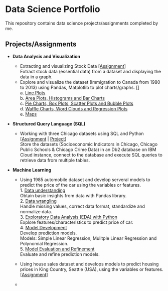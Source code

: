# Data Science Portfolio
This repository contains data science projects/assignments completed by me.

## Projects/Assignments

- **Data Analysis and Visualization** <br/>
  - Extracting and visualizing Stock Data [[Assignment](https://github.com/TRL2508/Data-Science-Portfolio/blob/d6666ab23f35a42a9d55d595868a8145122dcd24/Assignment%20-%20Extracting%20and%20Visualizing%20Stock%20Data.ipynb "Assignment - Extracting and Visualizing Stock Data.ipynb")] <br/>
  Extract stock data (essential data) from a dataset and displaying the data in a graph. <br/>
  - Explore and visualize the dataset (Immigration to Canada from 1980 to 2013) using Pandas, Matplotlib to plot charts/graphs. [[]( "")] <br/>
  a. [Line Plots]( "") <br/>
  b. [Area Plots, Histograms and Bar Charts]( "") <br/>
  c. [Pie Charts, Box Plots, Scatter Plots and Bubble Plots]( "") <br/>
  d. [Waffle Charts, Word Clouds and Regression Plots]( "") <br/>
  e. [Maps]( "") <br/>

- **Structured Query Language (SQL)** <br/>
  - Working with three Chicago datasets using SQL and Python [[Assignment](https://github.com/TRL2508/Data-Science-Portfolio/blob/d6666ab23f35a42a9d55d595868a8145122dcd24/Assignment%202%20-%20Working%20with%20Chicago%20datasets%20using%20SQL%20and%20Python.ipynb "Assignment 2 - Working with Chicago datasets using SQL and Python.ipynb") | [Project](https://github.com/TRL2508/Data-Science-Portfolio/blob/d6666ab23f35a42a9d55d595868a8145122dcd24/Project%20-%20Advanced%20SQL%20Techniques.ipynb "Project - Advanced SQL Techniques.ipynb")] <br/>
  Store the datasets (Socioeconomic Indicators in Chicago, Chicago Public Schools & Chicago Crime Data) in an Db2 database on IBM Cloud instance, connect to the database and execute SQL queries to retrieve data from multiple tables.

- **Machine Learning** <br/>
  - Using 1985 automobile dataset and develop serveral models to predict the price of the car using the variables or features. <br/>
                        1. [Data understanding](https://github.com/TRL2508/Data-Science-Portfolio/blob/d6666ab23f35a42a9d55d595868a8145122dcd24/Automobile%20-%20Introduction.ipynb "Automobile - Introduction.ipynb") <br/>
                        Obtain basic insights from data with Pandas library. <br/>
                        2. [Data wrangling](https://github.com/TRL2508/Data-Science-Portfolio/blob/d6666ab23f35a42a9d55d595868a8145122dcd24/Automobile%20-%20Data%20Wrangling.ipynb "Automobile - Data Wrangling.ipynb") <br/>
                           Handle missing values, correct data format, standardize and normalize data. <br/>
                        3. [Exploratory Data Analysis (EDA) with Python](https://github.com/TRL2508/Data-Science-Portfolio/blob/d6666ab23f35a42a9d55d595868a8145122dcd24/Automobile%20-%20Exploratory%20Data%20Analysis.ipynb "Automobile - Exploratory Data Analysis.ipynb") <br/>
                        Explore features/characteristics to predict price of car. <br/>
                        4. [Model Development](https://github.com/TRL2508/Data-Science-Portfolio/blob/d6666ab23f35a42a9d55d595868a8145122dcd24/Automobile%20-%20Model%20Development.ipynb "Automobile - Model Development.ipynb") <br/>
                        Develop prediction models. <br/>
                        Models: Simple Linear Regression, Mulitple Linear Regression and Polynomial Regression. <br/>
                        5. [Model Evaluation and Refinement](https://github.com/TRL2508/Data-Science-Portfolio/blob/d6666ab23f35a42a9d55d595868a8145122dcd24/Automobile%20-%20Model%20Evaluation%20and%20Refinement.ipynb "Automobile - Model Evaluation and Refinement.ipynb") <br/>
                        Evaluate and refine prediction models. <br/>

  - Using house sales dataset and develops models to predict housing prices in King Country, Seattle (USA), using the variables or features. [[Assignment](https://github.com/TRL2508/Data-Science-Portfolio/blob/d6666ab23f35a42a9d55d595868a8145122dcd24/Assignment%20-%20House%20Sales%20in%20King%20County.ipynb "Assignment - House Sales in King County.ipynb")] <br/>
  - 
